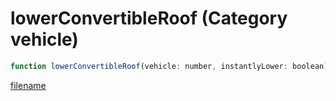# lowerConvertibleRoof (Category vehicle)

```js
function lowerConvertibleRoof(vehicle: number, instantlyLower: boolean): void
```

[filename](lowerConvertibleRoof_m.md ':include')